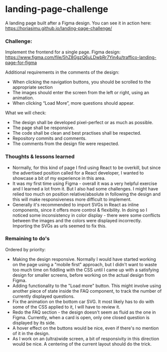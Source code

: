 # landing-page-challenge
A landing page built after a Figma design. You can see it in action here: https://horiasimu.github.io/landing-page-challenge/

### Challenge:

Implement the frontend for a single page. Figma design: https://www.figma.com/file/5hZ8GgzQ6uLDwbRr7Yin4u/traffico-landing-page-for-figma

Additional requirements in the comments of the design:

* When clicking the navigation buttons, you should be scrolled to the appropriate section
* The images should enter the screen from the left or right, using an animation.
* When clicking “Load More”, more questions should appear.

What we will check:

* The design shall be developed pixel-perfect or as much as possible.
* The page shall be responsive.
* The code shall be clean and best practises shall be respected.
* Repository commits and comments.
* The comments from the design file were respected.

### Thoughts & lessons learned

* Normally, for this kind of page I find using React to be overkill, but since the advertised position called for a React developer, I wanted to showcase a bit of my experience in this area.
* It was my first time using Figma - overall it was a very helpful exercise and I learned a lot from it. But I also had some challenges. I might have relied too much on position relative/absolute in following the design and this will make responsiveness more difficult to implement.
* Generally it's recommended to import SVGs in React as inline components, since it offers more control & flexibility. In doing so I noticed some inconsistency in color display - there were some conflicts between the images and the colors were displayed incorrectly. Importing the SVGs as urls seemed to fix this.

### Remaining to do's

Ordered by priority:

* Making the design responsive. Normally I would have started working on the page using a "mobile first" approach, but I didn't want to waste too much time on fiddling with the CSS until I came up with a satisfying design for smaller screens, before working on the actual design from Figma.
* Adding functionality to the "Load more" button. This might involve using another piece of state inside the FAQ component, to track the number of currently displayed questions.
* Fix the animation on the bottom car SVG. It most likely has to do with some of the CSS applied to it, I will have to review it.
* Redo the FAQ section - the design doesn't seem as fluid as the one in Figma. Currently, when a card is open, only one closed question is displayed by its side.
* A hover effect on the buttons would be nice, even if there's no mention of it in the design.
* As I work on an (ultra)wide screen, a bit of responsivity in this direction would be nice. A centering of the current layout should do the trick.
